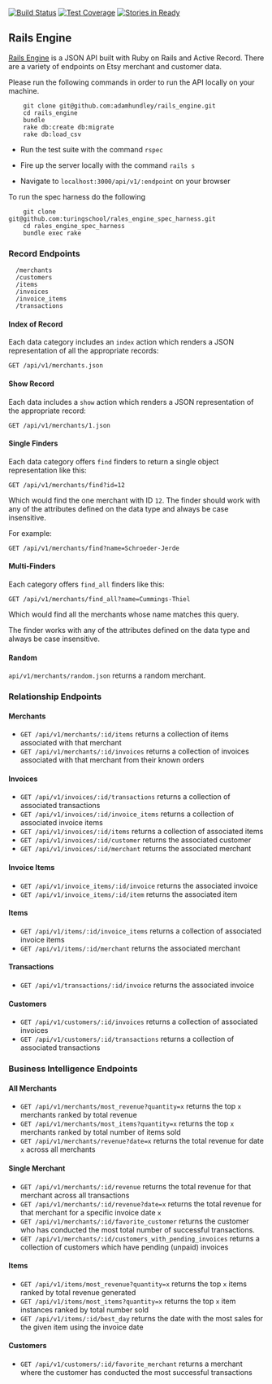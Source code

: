 [![Build Status](https://travis-ci.org/adamhundley/rails_engine.svg?branch=master)](https://travis-ci.org/adamhundley/rails_engine)
[![Test Coverage](https://codeclimate.com/github/adamhundley/rails_engine/badges/coverage.svg)](https://codeclimate.com/github/adamhundley/rails_engine/coverage)
[![Stories in Ready](https://badge.waffle.io/adamhundley/rails_engine.png?label=ready&title=Ready)](https://waffle.io/adamhundley/rails_engine)

## Rails Engine

[Rails Engine](https://github.com/turingschool/lesson_plans/blob/master/ruby_03-professional_rails_applications/rails_engine.md#invoices) is a JSON API built with Ruby on Rails and Active Record.  There are a variety of endpoints on Etsy merchant and customer data.

Please run the following commands in order to run the API locally on your machine.
```
    git clone git@github.com:adamhundley/rails_engine.git
    cd rails_engine
    bundle
    rake db:create db:migrate
    rake db:load_csv
```
* Run the test suite with the command `rspec`

* Fire up the server locally with the command `rails s`

* Navigate to `localhost:3000/api/v1/:endpoint` on your browser

To run the spec harness do the following
```
    git clone git@github.com:turingschool/rales_engine_spec_harness.git
    cd rales_engine_spec_harness
    bundle exec rake
```
### Record Endpoints
```
  /merchants
  /customers
  /items
  /invoices
  /invoice_items
  /transactions
```
#### Index of Record

Each data category includes an `index` action which
renders a JSON representation of all the appropriate records:

`GET /api/v1/merchants.json`

#### Show Record

Each data includes a `show` action which
renders a JSON representation of the appropriate record:

`GET /api/v1/merchants/1.json`

#### Single Finders

Each data category offers `find` finders to return a single object representation like this:

```
GET /api/v1/merchants/find?id=12
```

Which would find the one merchant with ID `12`. The finder should work with any of the attributes defined on the data type and always be case insensitive.

For example:

```
GET /api/v1/merchants/find?name=Schroeder-Jerde
```

#### Multi-Finders

Each category offers `find_all` finders like this:

```
GET /api/v1/merchants/find_all?name=Cummings-Thiel
```

Which would find all the merchants whose name matches this query.

The finder works with any of the attributes defined on the data type and always be case insensitive.

#### Random

`api/v1/merchants/random.json` returns a random merchant.

### Relationship Endpoints

#### Merchants

* `GET /api/v1/merchants/:id/items` returns a collection of items associated with that merchant
* `GET /api/v1/merchants/:id/invoices` returns a collection of invoices associated with that merchant from their known orders

#### Invoices

* `GET /api/v1/invoices/:id/transactions` returns a collection of associated transactions
* `GET /api/v1/invoices/:id/invoice_items` returns a collection of associated invoice items
* `GET /api/v1/invoices/:id/items` returns a collection of associated items
* `GET /api/v1/invoices/:id/customer` returns the associated customer
* `GET /api/v1/invoices/:id/merchant` returns the associated merchant

#### Invoice Items

* `GET /api/v1/invoice_items/:id/invoice` returns the associated invoice
* `GET /api/v1/invoice_items/:id/item` returns the associated item

#### Items

* `GET /api/v1/items/:id/invoice_items` returns a collection of associated invoice items
* `GET /api/v1/items/:id/merchant` returns the associated merchant

#### Transactions

* `GET /api/v1/transactions/:id/invoice` returns the associated invoice

#### Customers

* `GET /api/v1/customers/:id/invoices` returns a collection of associated invoices
* `GET /api/v1/customers/:id/transactions` returns a collection of associated transactions

### Business Intelligence Endpoints

#### All Merchants

* `GET /api/v1/merchants/most_revenue?quantity=x` returns the top `x` merchants ranked by total revenue
* `GET /api/v1/merchants/most_items?quantity=x` returns the top `x` merchants ranked by total number of items sold
* `GET /api/v1/merchants/revenue?date=x` returns the total revenue for date `x` across all merchants

#### Single Merchant

* `GET /api/v1/merchants/:id/revenue` returns the total revenue for that merchant across all transactions
* `GET /api/v1/merchants/:id/revenue?date=x` returns the total revenue for that merchant for a specific invoice date `x`
* `GET /api/v1/merchants/:id/favorite_customer` returns the customer who has conducted the most total number of successful transactions.
* `GET /api/v1/merchants/:id/customers_with_pending_invoices` returns a collection of customers which have pending (unpaid) invoices

#### Items

* `GET /api/v1/items/most_revenue?quantity=x` returns the top `x` items ranked by total revenue generated
* `GET /api/v1/items/most_items?quantity=x` returns the top `x` item instances ranked by total number sold
* `GET /api/v1/items/:id/best_day` returns the date with the most sales for the given item using the invoice date

#### Customers

* `GET /api/v1/customers/:id/favorite_merchant` returns a merchant where the customer has conducted the most successful transactions
